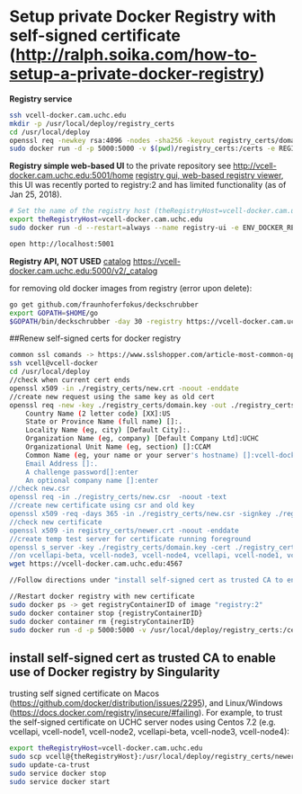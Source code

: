 # Setup private Docker Registry with self-signed certificate (http://ralph.soika.com/how-to-setup-a-private-docker-registry)
**Registry service**  

```bash
ssh vcell-docker.cam.uchc.edu
mkdir -p /usr/local/deploy/registry_certs
cd /usr/local/deploy
openssl req -newkey rsa:4096 -nodes -sha256 -keyout registry_certs/domain.key -x509 -days 356 -out registry_certs/domain.cert
sudo docker run -d -p 5000:5000 -v $(pwd)/registry_certs:/certs -e REGISTRY_HTTP_TLS_CERTIFICATE=/certs/domain.cert -e REGISTRY_HTTP_TLS_KEY=/certs/domain.key --restart=always --name registry registry:2
```


**Registry simple web-based UI** to the private repository see http://vcell-docker.cam.uchc.edu:5001/home [registry gui, web-based registry viewer](http://vcell-docker.cam.uchc.edu:5001/home), this UI was recently ported to registry:2 and has limited functionality (as of Jan 25, 2018).

```bash
# Set the name of the registry host (theRegistryHost=vcell-docker.cam.uchc.edu for CCAM VCell installation)
export theRegistryHost=vcell-docker.cam.uchc.edu
sudo docker run -d --restart=always --name registry-ui -e ENV_DOCKER_REGISTRY_HOST=${theRegistryHost} -e ENV_DOCKER_REGISTRY_PORT=5000 -e ENV_DOCKER_REGISTRY_USE_SSL=1 -p 5001:80 konradkleine/docker-registry-frontend:v2

open http://localhost:5001
```
**Registry API, NOT USED** [catalog](https://vcell-docker.cam.uchc.edu:5000/v2/_catalog) https://vcell-docker.cam.uchc.edu:5000/v2/_catalog  


for removing old docker images from registry (error upon delete):

```bash
go get github.com/fraunhoferfokus/deckschrubber
export GOPATH=$HOME/go
$GOPATH/bin/deckschrubber -day 30 -registry https://vcell-docker.cam.uchc.edu:5000
```

##Renew self-signed certs for docker registry

```bash
common ssl comands -> https://www.sslshopper.com/article-most-common-openssl-commands.html
ssh vcell@vcell-docker
cd /usr/local/deploy
//check when current cert ends
openssl x509 -in ./registry_certs/new.crt -noout -enddate
//create new request using the same key as old cert
openssl req -new -key ./registry_certs/domain.key -out ./registry_certs/new.csr
	Country Name (2 letter code) [XX]:US
	State or Province Name (full name) []:.
	Locality Name (eg, city) [Default City]:.
	Organization Name (eg, company) [Default Company Ltd]:UCHC
	Organizational Unit Name (eg, section) []:CCAM
	Common Name (eg, your name or your server's hostname) []:vcell-docker.cam.uchc.edu
	Email Address []:.
	A challenge password[]:enter
	An optional company name []:enter
//check new.csr
openssl req -in ./registry_certs/new.csr  -noout -text
//create new certificate using csr and old key
openssl x509 -req -days 365 -in ./registry_certs/new.csr -signkey ./registry_certs/domain.key -out ./registry_certs/newer.crt
//check new certificate
openssl x509 -in registry_certs/newer.crt -noout -enddate
//create temp test server for certificate running foreground
openssl s_server -key ./registry_certs/domain.key -cert ./registry_certs/newer.crt -www -accept 4567
//on vcellapi-beta, vcell-node3, vcell-node4, vcellapi, vcell-node1, vcell-node2 check new cert is trusted (new one won't be)
wget https://vcell-docker.cam.uchc.edu:4567

//Follow directions under "install self-signed cert as trusted CA to enable use of Docker registry by Singularity" to enable new cert on each server

//Restart docker registry with new certificate
sudo docker ps -> get registryContainerID of image "registry:2"
sudo docker container stop {registryContainerID}
sudo docker container rm {registryContainerID}
sudo docker run -d -p 5000:5000 -v /usr/local/deploy/registry_certs:/certs -e REGISTRY_HTTP_TLS_CERTIFICATE=/certs/newer.crt -e REGISTRY_HTTP_TLS_KEY=/certs/domain.key --restart=always --name registry registry:2
```

## install self-signed cert as trusted CA to enable use of Docker registry by Singularity
trusting self signed certificate on Macos (https://github.com/docker/distribution/issues/2295), and Linux/Windows (https://docs.docker.com/registry/insecure/#failing).  For example, to trust the self-signed certificate on UCHC server nodes using Centos 7.2 (e.g. vcellapi, vcell-node1, vcell-node2, vcellapi-beta, vcell-node3, vcell-node4):

```bash
export theRegistryHost=vcell-docker.cam.uchc.edu
sudo scp vcell@{theRegistryHost}:/usr/local/deploy/registry_certs/newer.crt /etc/pki/ca-trust/source/anchors/{theRegistryHost}.crt
sudo update-ca-trust
sudo service docker stop
sudo service docker start
```
